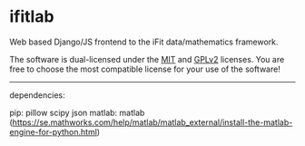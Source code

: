 # ifitlab
Web based Django/JS frontend to the iFit data/mathematics framework.

The software is dual-licensed under the [MIT](LICENSE) and [GPLv2](COPYING) licenses. You are free to choose the most compatible license for your use of the software!

----------

dependencies: 

pip: pillow scipy json
matlab: matlab (https://se.mathworks.com/help/matlab/matlab_external/install-the-matlab-engine-for-python.html)
